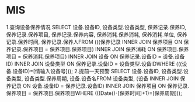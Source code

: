 # MIS
1.查询设备保养情况
SELECT 设备.设备ID, 设备类型.设备类型, 保养记录.保养ID, 保养记录.保养项目, 保养记录.保养内容, 保养消耗.保养消耗, 保养消耗.单位, 保养记录.保养时间, 保养记录.保养人FROM (((保养记录 INNER JOIN 保养项目 ON 保养记录.保养项目 = 保养项目.保养项目) INNER JOIN 保养消耗 ON 保养项目.保养项目 = 保养消耗.保养项目) INNER JOIN 设备 ON 保养记录.设备ID = 设备.设备ID) INNER JOIN 设备类型 ON 保养记录.设备ID = 设备类型.设备IDWHERE (((设备.设备ID)=[情输入设备号]));
2.提前一天预警
SELECT 设备.设备ID, 设备类型.设备类型, 设备类型.保养周期, 设备.设备名FROM 设备类型, (设备 INNER JOIN 保养记录 ON 设备.设备ID = 保养记录.设备ID) INNER JOIN 保养项目 ON 保养记录.保养项目 = 保养项目.保养项目WHERE (((Date()-[保养时间]+1)=[保养周期]));

